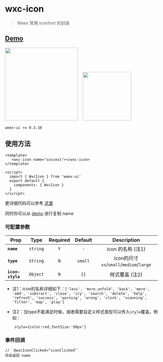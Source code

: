 # wxc-icon

> Weex 常用 iconfont 的封装

## [Demo](https://h5.m.taobao.com/trip/wx-detection-demo/icon/index.html?_wx_tpl=https%3A%2F%2Fh5.m.taobao.com%2Ftrip%2Fwx-detection-demo%2Ficon%2Findex.weex.js)

<img src="https://img.alicdn.com/tfs/TB1o3jDj_nI8KJjy0FfXXcdoVXa-562-1000.gif" width="240"/>&nbsp;&nbsp;&nbsp;&nbsp;<img src="https://img.alicdn.com/tfs/TB1_4S1j8TH8KJjy0FiXXcRsXXa-200-200.png" width="160"/>

`weex-ui >= 0.3.10`

## 使用方法

```vue
<template>
   <wxc-icon name="success"></wxc-icon>
</template>

<script>
  import { WxcIcon } from 'weex-ui'
  export default {
    components: { WxcIcon }
  }
</script>

```
更详细代码可以参考 [这里](https://github.com/alibaba/weex-ui/blob/master/icon/loading/index.vue)

同时你可以从 [demo](https://h5.m.taobao.com/trip/wx-detection-demo/icon/index.html?_wx_tpl=https%3A%2F%2Fh5.m.taobao.com%2Ftrip%2Fwx-detection-demo%2Ficon%2Findex.weex.js) 进行复制 name

### 可配置参数
| Prop | Type | Required | Default | Description |
| ---- |:----:|:---:|:-------:| :----------:|
| **`name`** | `string` | `Y` | `-` | icon 的名称 (注1)|
| **`type`** | `String` | `N` | `small` | icon的尺寸 `xs`/`small`/`medium`/`large`|
| **`icon-style`** | `Object` | `N` | `{}` |样式覆盖 (注2)|

- 注1：icon的名称详细如下：`['less', 'more_unfold', 'back', 'more', 'add', 'subtract', 'close', 'cry', 'search', 'delete', 'help', 'refresh', 'success', 'warning', 'wrong', 'clock', 'scanning', 'filter', 'map', 'play']`
- 注2：当type不能满足时候，或者需要自定义样式类型可以传入`style`覆盖，例如：

    ```
     style={color:red,fontSize:'60px'}
    ```

### 事件回调

```
// `@wxcIconClicked="iconClicked"`
将会返回 name
```
